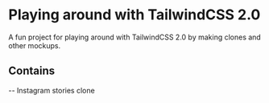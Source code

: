 # Playing around with TailwindCSS 2.0

A fun project for playing around with TailwindCSS 2.0 by making clones and other mockups.

## Contains

-- Instagram stories clone
